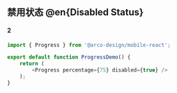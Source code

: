 ## 禁用状态 @en{Disabled Status}

#### 2

```js
import { Progress } from '@arco-design/mobile-react';

export default function ProgressDemo() {
    return (
        <Progress percentage={75} disabled={true} />
    );
}
```

